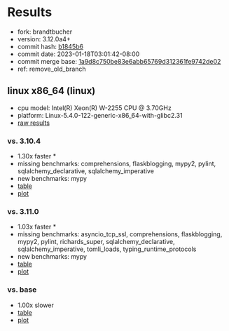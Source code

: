 # Results

- fork: brandtbucher
- version: 3.12.0a4+
- commit hash: [b1845b6](https://github.com/brandtbucher/cpython/commit/b1845b6)
- commit date: 2023-01-18T03:01:42-08:00
- commit merge base: [1a9d8c750be83e6abb65769d312361fe9742de02](https://github.com/brandtbucher/cpython/commit/1a9d8c750be83e6abb65769d312361fe9742de02)
- ref: remove_old_branch

## linux x86_64 (linux)

- cpu model: Intel(R) Xeon(R) W-2255 CPU @ 3.70GHz
- platform: Linux-5.4.0-122-generic-x86_64-with-glibc2.31
- [raw results](bm-20230118-linux-x86_64-brandtbucher-remove_old_branch-3.12.0a4%2B-b1845b6.json)

### vs. 3.10.4

- 1.30x faster \*
- missing benchmarks: comprehensions, flaskblogging, mypy2, pylint, sqlalchemy_declarative, sqlalchemy_imperative
- new benchmarks: mypy
- [table](bm-20230118-linux-x86_64-brandtbucher-remove_old_branch-3.12.0a4%2B-b1845b6-vs-3.10.4.md)
- [plot](bm-20230118-linux-x86_64-brandtbucher-remove_old_branch-3.12.0a4%2B-b1845b6-vs-3.10.4.png)

### vs. 3.11.0

- 1.03x faster \*
- missing benchmarks: asyncio_tcp_ssl, comprehensions, flaskblogging, mypy2, pylint, richards_super, sqlalchemy_declarative, sqlalchemy_imperative, tomli_loads, typing_runtime_protocols
- new benchmarks: mypy
- [table](bm-20230118-linux-x86_64-brandtbucher-remove_old_branch-3.12.0a4%2B-b1845b6-vs-3.11.0.md)
- [plot](bm-20230118-linux-x86_64-brandtbucher-remove_old_branch-3.12.0a4%2B-b1845b6-vs-3.11.0.png)

### vs. base

- 1.00x slower
- [table](bm-20230118-linux-x86_64-brandtbucher-remove_old_branch-3.12.0a4%2B-b1845b6-vs-base.md)
- [plot](bm-20230118-linux-x86_64-brandtbucher-remove_old_branch-3.12.0a4%2B-b1845b6-vs-base.png)

